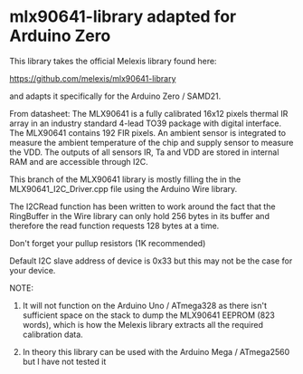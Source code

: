# mlx90641-library adapted for Arduino Zero

This library takes the official Melexis library found here:

https://github.com/melexis/mlx90641-library

and adapts it specifically for the Arduino Zero / SAMD21. 

From datasheet:
The MLX90641 is a fully calibrated 16x12 pixels
thermal IR array in an industry standard 4-lead
TO39 package with digital interface.
The MLX90641 contains 192 FIR pixels. An
ambient sensor is integrated to measure the
ambient temperature of the chip and supply
sensor to measure the VDD. The outputs of all
sensors IR, Ta and VDD are stored in internal RAM
and are accessible through I2C.

This branch of the MLX90641 library is mostly filling the in the 
MLX90641_I2C_Driver.cpp file using the Arduino Wire library.

The I2CRead function has been written to work around the fact that the 
RingBuffer in the Wire library can only hold 256 bytes in its buffer and 
therefore the read function requests 128 bytes at a time.

Don't forget your pullup resistors (1K recommended)

Default I2C slave address of device is 0x33 but this may not be the case 
for your device.

 
NOTE:

1) It will not function on the Arduino Uno / ATmega328 as there isn't 
sufficient space on the stack to dump the MLX90641 EEPROM (823 words), 
which is how 
the Melexis library extracts all the required calibration data.

2) In theory this library can be used with the Arduino Mega / ATmega2560 
but I have not tested it



